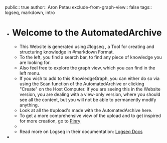 public:: true
author:: Aron Petau
exclude-from-graph-view:: false
tags:: logseq, markdown, intro

- # Welcome to the AutomatedArchive
	- This Website is generated using #logseq , a Tool for creating and structuring knowledge in #markdown Format.
	- To the left, you find a search bar, to find any piece of knowledge you are looking for.
	- Also feel free to explore the graph view, which you can find in the left menu.
	- If you wish to add to this KnowledgeGraph, you can either do so via using the Scan function of the AutomatedArchive or clicking "Create" on the Host Computer. 
	  If you are seeing this in the Website version, you are dealing with a view-only version, where you should see all the content, but you will not be able to permanently modify anything.
	- Look at all the #upload's made with the AutomatedArchive here.
	- To get a more comprehensive view of the upload and to get inspired for more creation, go to [Pinry](https://pinry.petau.net)
	-
	- Read more on Logseq in their documentation: [Logseq Docs](https://docs.logseq.com/#/page/contents)
-